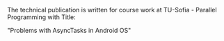 
The technical publication is written for course work at TU-Sofia - Parallel Programming with Title:

"Problems with AsyncTasks in Android OS"
